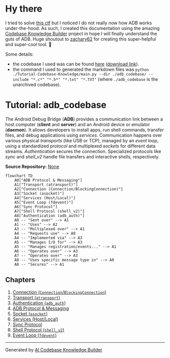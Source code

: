 # Hy there
I tried to solve [this ctf](https://app.cyber-edu.co/challenges/558d25a0-7f21-11ea-a12a-6d2a55b1be9c?tenant=cyberedu) but I noticed I do not really now how ADB works under-the-hood. As such, I created this documentation using the amazing [Codebase Knowledge Builder](https://github.com/The-Pocket/Tutorial-Codebase-Knowledge?tab=readme-ov-file) project in hope I will finally understand the guts of ADB. Huge shoutout to [zachary62](https://github.com/zachary62) for creating this super-helpful and super-cool tool. 🙌

Some details:
- the codebase I used was can be found [here](https://android.googlesource.com/platform//system/core/+/5af75ed172e44c781a4feb81a71113612b7f21e6/adb) ([download link](https://android.googlesource.com/platform//system/core/+archive/5af75ed172e44c781a4feb81a71113612b7f21e6/adb.tar.gz)). 
- the command I used to generated the markdown files was `python ./Tutorial-Codebase-Knowledge/main.py --dir ./adb_codebase/ --include "*.c*" "*.h*" "*.txt" "*.TXT"` (where `./adb_codebase` is the unarchived codebase).
# Tutorial: adb_codebase

The Android Debug Bridge (**ADB**) provides a communication link between a host computer (**client** and **server**) and an Android device or emulator (**daemon**).
It allows developers to install apps, run shell commands, transfer files, and debug applications using *services*.
Communication happens over various physical *transports* (like USB or TCP), managed by an *event loop*, using a standardized *protocol* and multiplexed *sockets* for different data streams. *Authentication* secures the connection. Specialized protocols like *sync* and *shell_v2* handle file transfers and interactive shells, respectively.


**Source Repository:** [None](None)

```mermaid
flowchart TD
    A0["ADB Protocol & Messaging"]
    A1["Transport (atransport)"]
    A2["Connection (Connection/BlockingConnection)"]
    A3["Socket (asocket)"]
    A4["Services (Host/Local)"]
    A5["Event Loop (fdevent)"]
    A6["Sync Protocol"]
    A7["Shell Protocol (shell_v2)"]
    A8["Authentication (adb_auth)"]
    A0 -- "Sent over" --> A1
    A1 -- "Uses" --> A2
    A3 -- "Multiplexed over" --> A1
    A4 -- "Requests use" --> A0
    A4 -- "Implemented via" --> A3
    A5 -- "Manages I/O for" --> A3
    A5 -- "Manages registration/events..." --> A1
    A6 -- "Operates over" --> A3
    A7 -- "Operates over" --> A3
    A8 -- "Uses specific message type in" --> A0
    A8 -- "Secures" --> A1
```

## Chapters

1. [Connection (`Connection`/`BlockingConnection`)](01_connection___connection___blockingconnection__.md)
2. [Transport (`atransport`)](02_transport___atransport__.md)
3. [Authentication (`adb_auth`)](03_authentication___adb_auth__.md)
4. [ADB Protocol & Messaging](04_adb_protocol___messaging.md)
5. [Socket (`asocket`)](05_socket___asocket__.md)
6. [Services (Host/Local)](06_services__host_local_.md)
7. [Sync Protocol](07_sync_protocol.md)
8. [Shell Protocol (`shell_v2`)](08_shell_protocol___shell_v2__.md)
9. [Event Loop (`fdevent`)](09_event_loop___fdevent__.md)


---

Generated by [AI Codebase Knowledge Builder](https://github.com/The-Pocket/Tutorial-Codebase-Knowledge)